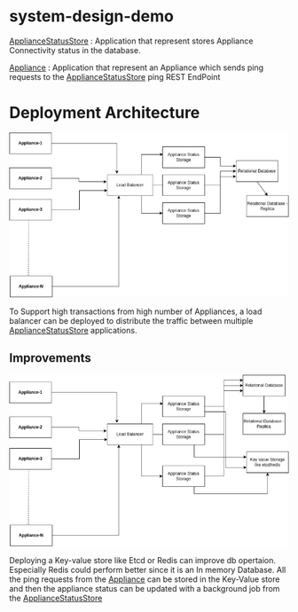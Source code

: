 # system-design-demo


[ApplianceStatusStore](ApplianceStatusStore/README.md) : Application that represent stores Appliance Connectivity status in the database.

[Appliance](Appliance/README.md) : Application that represent an Appliance which sends ping requests to the [ApplianceStatusStore](ApplianceStatusStore/README.md) ping REST EndPoint

# Deployment Architecture

![Alt text](images/Deployment-Architecture.png?raw=true "Deployment Architecture")

To Support high transactions from high number of Appliances, a load balancer can be deployed to distribute the traffic between multiple [ApplianceStatusStore](ApplianceStatusStore/README.md) applications. 

## Improvements

![Alt text](images/Deployment-Architecture-Improvement.png?raw=true "Deployment Architecture")

Deploying a Key-value store like Etcd or Redis can improve db opertaion. Especially Redis could perform better since it is an In memory Database. All the ping requests from the [Appliance](Appliance/README.md) can be stored in the Key-Value store and then the appliance status can be updated with a background job from the [ApplianceStatusStore](ApplianceStatusStore/README.md)